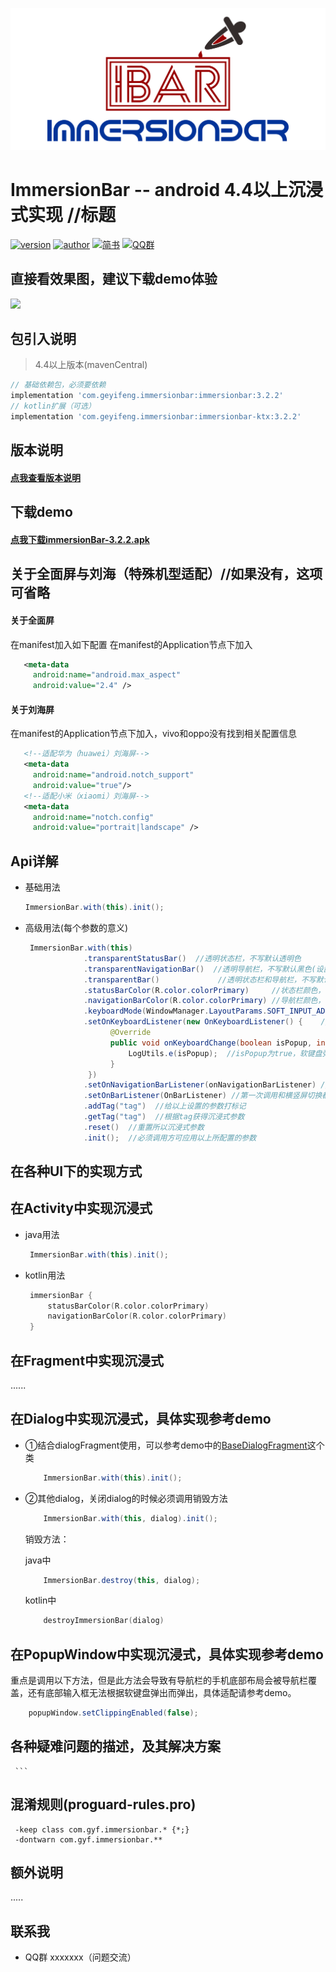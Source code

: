 ![logo](https://github.com/gyf-dev/Screenshots/blob/master/ImmersionBar/readme_head.png)
# ImmersionBar -- android 4.4以上沉浸式实现 //标题
[![version](https://img.shields.io/badge/version-3.2.2-brightgreen.svg)](https://bintray.com/geyifeng/maven/immersionbar) [![author](https://img.shields.io/badge/author-gyf--dev-orange.svg)](https://github.com/gyf-dev) [![简书](https://img.shields.io/badge/%E7%AE%80%E4%B9%A6-HeLe%E5%B0%8F%E5%AD%90%E6%8B%BD-blue.svg)](https://www.jianshu.com/p/2a884e211a62) [![QQ群](https://img.shields.io/badge/QQ%E7%BE%A4-314360549-red.svg)]()

## 直接看效果图，建议下载demo体验
<img width="300"  src="https://github.com/yanzhenjie/Sofia/blob/master/image/2.gif"/>

## 包引入说明
> 4.4以上版本(mavenCentral)
   ```groovy
   // 基础依赖包，必须要依赖
   implementation 'com.geyifeng.immersionbar:immersionbar:3.2.2'
   // kotlin扩展（可选）
   implementation 'com.geyifeng.immersionbar:immersionbar-ktx:3.2.2'
   ```

## 版本说明
#### [点我查看版本说明](https://github.com/gyf-dev/ImmersionBar/wiki)

## 下载demo 
#### [点我下载immersionBar-3.2.2.apk](https://github.com/gyf-dev/ImmersionBar/blob/master/apk/immersionbar-3.2.2.apk)

## 关于全面屏与刘海（特殊机型适配）//如果没有，这项可省略
#### 关于全面屏
   在manifest加入如下配置
    在manifest的Application节点下加入
   ```xml
      <meta-data 
        android:name="android.max_aspect"
        android:value="2.4" />
   ```

#### 关于刘海屏 
  在manifest的Application节点下加入，vivo和oppo没有找到相关配置信息
   ```xml
      <!--适配华为（huawei）刘海屏-->
      <meta-data 
        android:name="android.notch_support" 
        android:value="true"/>
      <!--适配小米（xiaomi）刘海屏-->
      <meta-data
        android:name="notch.config"
        android:value="portrait|landscape" />
   ```
  
## Api详解
- 基础用法

    ```java
    ImmersionBar.with(this).init();
    ```
- 高级用法(每个参数的意义)

    ```java
     ImmersionBar.with(this)
                 .transparentStatusBar()  //透明状态栏，不写默认透明色
                 .transparentNavigationBar()  //透明导航栏，不写默认黑色(设置此方法，fullScreen()方法自动为true)
                 .transparentBar()             //透明状态栏和导航栏，不写默认状态栏为透明色，导航栏为黑色（设置此方法，fullScreen()方法自动为true）
                 .statusBarColor(R.color.colorPrimary)     //状态栏颜色，不写默认透明色
                 .navigationBarColor(R.color.colorPrimary) //导航栏颜色，不写默认黑色
                 .keyboardMode(WindowManager.LayoutParams.SOFT_INPUT_ADJUST_RESIZE)  //单独指定软键盘模式
                 .setOnKeyboardListener(new OnKeyboardListener() {    //软键盘监听回调，keyboardEnable为true才会回调此方法
                       @Override
                       public void onKeyboardChange(boolean isPopup, int keyboardHeight) {
                           LogUtils.e(isPopup);  //isPopup为true，软键盘弹出，为false，软键盘关闭
                       }
                  })
                 .setOnNavigationBarListener(onNavigationBarListener) //导航栏显示隐藏监听，目前只支持华为和小米手机
                 .setOnBarListener(OnBarListener) //第一次调用和横竖屏切换都会触发，可以用来做刘海屏遮挡布局控件的问题
                 .addTag("tag")  //给以上设置的参数打标记
                 .getTag("tag")  //根据tag获得沉浸式参数
                 .reset()  //重置所以沉浸式参数
                 .init();  //必须调用方可应用以上所配置的参数
    ```
## 在各种UI下的实现方式
## 在Activity中实现沉浸式

- java用法

   ```java
    ImmersionBar.with(this).init();
   ```
- kotlin用法
 
   ```kotlin
    immersionBar {
        statusBarColor(R.color.colorPrimary) 
        navigationBarColor(R.color.colorPrimary)
    }
   ```
  

## 在Fragment中实现沉浸式
......

## 在Dialog中实现沉浸式，具体实现参考demo
- ①结合dialogFragment使用，可以参考demo中的[BaseDialogFragment](https://github.com/gyf-dev/ImmersionBar/tree/master/immersionbar-sample/src/main/java/com/gyf/immersionbar/sample/fragment/dialog/BaseDialogFragment.java)这个类
   ```java
       ImmersionBar.with(this).init();
   ```
- ②其他dialog，关闭dialog的时候必须调用销毁方法
    ```java
        ImmersionBar.with(this, dialog).init();
    ```
    销毁方法：
    
    java中
    ```java
        ImmersionBar.destroy(this, dialog);
    ```
    kotlin中
    ```kotlin
        destroyImmersionBar(dialog)
    ```

## 在PopupWindow中实现沉浸式，具体实现参考demo
   重点是调用以下方法，但是此方法会导致有导航栏的手机底部布局会被导航栏覆盖，还有底部输入框无法根据软键盘弹出而弹出，具体适配请参考demo。
   ```java
       popupWindow.setClippingEnabled(false);
   ```

## 各种疑难问题的描述，及其解决方案


     ```
   
## 混淆规则(proguard-rules.pro)

   ```
    -keep class com.gyf.immersionbar.* {*;} 
    -dontwarn com.gyf.immersionbar.**
   ```
    

## 额外说明 ##
.....

## 联系我 ##
- QQ群 xxxxxxx（问题交流）

